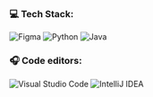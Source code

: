 ### 💻 **Tech Stack:**
 ![Figma](https://img.shields.io/badge/Figma-BFBFBF?style=for-the-badge&logo=figma&logoColor=black)  ![Python](https://img.shields.io/badge/python-73726F?style=for-the-badge&logo=python&logoColor=ffdd54)  ![Java](https://img.shields.io/badge/Java-595856?style=for-the-badge&logo=openjdk) 

### 🎧 **Code editors:**
![Visual Studio Code](https://img.shields.io/badge/VSCODE-13678A?style=for-the-badge&logo=visual-studio-code) ![IntelliJ IDEA](https://img.shields.io/badge/IntelliJIDEA-D95252.svg?style=for-the-badge&logo=intellij-idea&logoColor=black)
